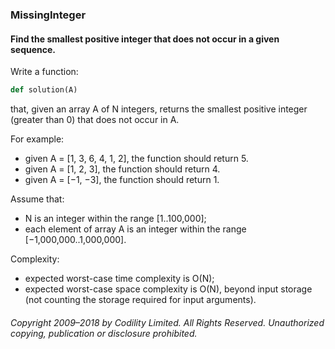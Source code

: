 ### MissingInteger

#### Find the smallest positive integer that does not occur in a given sequence.

Write a function:

```Python
def solution(A)
```
that, given an array A of N integers, returns the smallest positive integer (greater than 0) that does not occur in A.

For example:
* given A = [1, 3, 6, 4, 1, 2], the function should return 5.
* given A = [1, 2, 3], the function should return 4.
* given A = [−1, −3], the function should return 1.

Assume that:

* N is an integer within the range [1..100,000];
* each element of array A is an integer within the range [−1,000,000..1,000,000].

Complexity:

* expected worst-case time complexity is O(N);
* expected worst-case space complexity is O(N), beyond input storage (not counting the storage required for input arguments).

###### Copyright 2009–2018 by Codility Limited. All Rights Reserved. Unauthorized copying, publication or disclosure prohibited.

